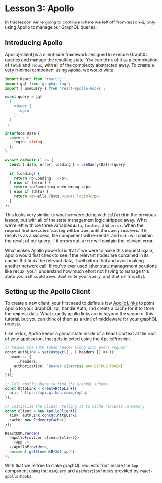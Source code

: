 # Lesson 3: Apollo

In this lesson we're going to continue where we left off from lesson-2, only using Apollo to manage our GraphQL queries.

## Introducing Apollo

Apollo[-client] is a client-side framework designed to execute GraphQL queries and manage the resulting state. You can think of it as a combination of `fetch` and `redux`, with all of the complexity abstracted away. To create a very minimal component using Apollo, we would write:

```typescript
import React from 'react';
import gql from 'graphql-tag';
import { useQuery } from 'react-apollo-hooks';

const query = gql`
  {
    viewer {
      login
    }
  }
`;

interface Data {
  viewer: {
    login: string;
  };
}

export default () => {
  const { data, error, loading } = useQuery<Data>(query);

  if (loading) {
    return <p>Loading...</p>;
  } else if (error) {
    return <p>Something when wrong.</p>;
  } else if (data) {
    return <p>Hello {data.viewer.login}</p>;
  }
};
```

This looks very similar to what we were doing with `gqlFetch` in the previous lesson, but with all of the state management logic stripped away. What we're left with are three variables `data`, `loading`, and `error`. When the request first executes `loading` will be true, until the query resolves. If it resolves as a success, the component will re-render and `data` will contain the result of our query. If it errors out, `error` will contain the relevant error.

What makes Apollo powerful is that if we were to make this request again, Apollo would first check to see if the relevant nodes are contained in its cache. If it finds the relevant data, it will return that and avoid making another network call. If you've ever used other state management solutions like redux, you'll understand how much effort not having to manage this state yourself could save. Just write your query, and that's it [mostly].

## Setting up the Apollo Client

To create a new client, your first need to define a few [Apollo Links](https://www.apollographql.com/docs/link/) to point Apollo to your GraphQL api, handle Auth, and create a cache for it to store the request data. What exactly apollo links are is beyond the scope of this tutorial, but you can think of them as a kind of middleware for your graphQL reuests.

Like redux, Apollo keeps a global state inside of a React Context at the root of your application, that gets injected using the ApolloProvider.

```typescript
// Passes the auth token header along with every request
const authLink = setContext((_, { headers }) => ({
  headers: {
    ...headers,
    authorization: `Bearer ${process.env.GITHUB_TOKEN}`
  }
}));

// Tell apollo where to find the GraphQL schema
const httpLink = createHttpLink({
  uri: 'https://api.github.com/graphql'
});

// Initialize the client, telling it to cache requests in-memory
const client = new ApolloClient({
  link: authLink.concat(httpLink),
  cache: new InMemoryCache()
});

ReactDOM.render(
  <ApolloProvider client={client}>
    <App />
  </ApolloProvider>,
  document.getElementById('app')
);
```

With that we're free to make graphQL requests from inside the `App` component using the `useQuery` and `useMutation` hooks provided by `react-apollo-hooks`.
